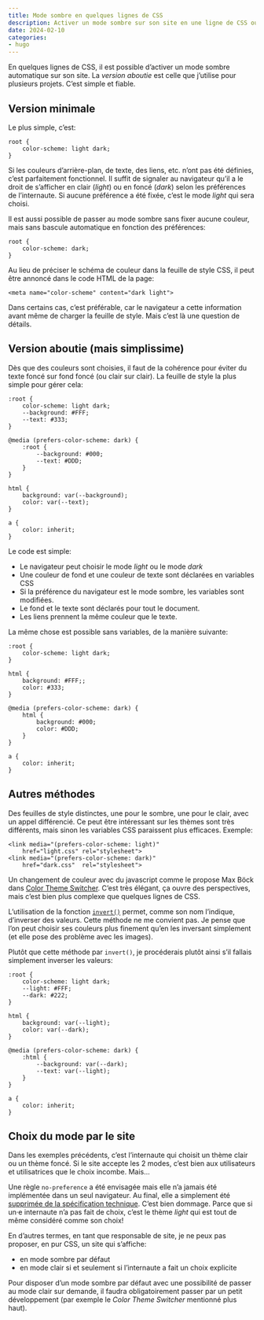 ```yaml
---
title: Mode sombre en quelques lignes de CSS
description: Activer un mode sombre sur son site en une ligne de CSS ou en utilisant quelques variables et des medias queries. Simple et fiable.
date: 2024-02-10
categories:
- hugo
---
```


En quelques lignes de CSS, il est possible d’activer un mode sombre automatique sur son site. La *version aboutie* est celle que j’utilise pour plusieurs projets. C’est simple et fiable.

## Version minimale

Le plus simple, c’est:

```
root {
    color-scheme: light dark;
}
```

Si les couleurs d’arrière-plan, de texte, des liens, etc. n’ont pas été définies, c’est parfaitement fonctionnel. Il suffit de signaler au navigateur qu’il a le droit de s’afficher en clair (*light*) ou en foncé (*dark*) selon les préférences de l’internaute. Si aucune préférence a été fixée, c’est le mode *light* qui sera choisi.

Il est aussi possible de passer au mode sombre sans fixer aucune couleur, mais sans bascule automatique en fonction des préférences:

```
root {
    color-scheme: dark;
}
```

Au lieu de préciser le schéma de couleur dans la feuille de style CSS, il peut être annoncé dans le code HTML de la page:

```
<meta name="color-scheme" content="dark light">
```

Dans certains cas, c’est préférable, car le navigateur a cette information avant même de charger la feuille de style. Mais c’est là une question de détails.

## Version aboutie (mais simplissime)

Dès que des couleurs sont choisies, il faut de la cohérence pour éviter du texte foncé sur fond foncé (ou clair sur clair). La feuille de style la plus simple pour gérer cela:

```
:root {
    color-scheme: light dark;
    --background: #FFF;
    --text: #333;
}

@media (prefers-color-scheme: dark) {
    :root {
        --background: #000;
        --text: #DDD;
    }
}

html {
    background: var(--background);
    color: var(--text);
}

a {
    color: inherit;
}
```

Le code est simple:

- Le navigateur peut choisir le mode *light* ou le mode *dark*
- Une couleur de fond et une couleur de texte sont déclarées en variables CSS
- Si la préférence du navigateur est le mode sombre, les variables sont modifiées.
- Le fond et le texte sont déclarés pour tout le document.
- Les liens prennent la même couleur que le texte.

La même chose est possible sans variables, de la manière suivante:

```
:root {
    color-scheme: light dark;
}

html {
    background: #FFF;;
    color: #333;
}

@media (prefers-color-scheme: dark) {
    html {
        background: #000;
        color: #DDD;
    }
}

a {
    color: inherit;
}
```

## Autres méthodes

Des feuilles de style distinctes, une pour le sombre, une pour le clair, avec un appel différencié. Ce peut être intéressant sur les thèmes sont très différents, mais sinon les variables CSS paraissent plus efficaces. Exemple:

```
<link media="(prefers-color-scheme: light)" 
    href="light.css" rel="stylesheet">
<link media="(prefers-color-scheme: dark)"  
    href="dark.css"  rel="stylesheet">
```

Un changement de couleur avec du javascript comme le propose Max Böck dans [Color Theme Switcher](https://mxb.dev/blog/color-theme-switcher/). C’est très élégant, ça ouvre des perspectives, mais c’est bien plus complexe que quelques lignes de CSS.

L’utilisation de la fonction [`invert()`](https://developer.mozilla.org/en-US/docs/Web/CSS/filter-function/invert) permet, comme son nom l’indique, d’inverser des valeurs. Cette méthode ne me convient pas. Je pense que l’on peut choisir ses couleurs plus finement qu’en les inversant simplement (et elle pose des problème avec les images).

Plutôt que cette méthode par `invert()`, je procéderais plutôt ainsi s’il fallais simplement inverser les valeurs:

```
:root {
    color-scheme: light dark;
    --light: #FFF;
    --dark: #222;
}

html {
    background: var(--light);
    color: var(--dark);
}

@media (prefers-color-scheme: dark) {
    :html {
        --background: var(--dark);
        --text: var(--light);
    }
}

a {
    color: inherit;
}
```

## Choix du mode par le site

Dans les exemples précédents, c’est l’internaute qui choisit un thème clair ou un thème foncé. Si le site accepte les 2 modes, c’est bien aux utilisateurs et utilisatrices que le choix incombe. Mais...

Une règle `no-preference` a été envisagée mais elle n’a jamais été implémentée dans un seul navigateur. Au final, elle a simplement été [supprimée de la spécification technique](https://github.com/w3c/csswg-drafts/issues/3857#issuecomment-634779976). C’est bien dommage. Parce que si un·e internaute n’a pas fait de choix, c’est le thème *light* qui est tout de même considéré comme son choix!

En d’autres termes, en tant que responsable de site, je ne peux pas proposer, en pur CSS, un site qui s’affiche:

- en mode sombre par défaut
- en mode clair si et seulement si l’internaute a fait un choix explicite

Pour disposer d’un mode sombre par défaut avec une possibilité de passer au mode clair sur demande, il faudra obligatoirement passer par un petit développement (par exemple le *Color Theme Switcher* mentionné plus haut). 

